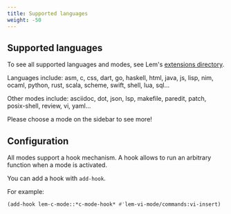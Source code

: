 ```yaml
---
title: Supported languages
weight: -50
---
```


## Supported languages

To see all supported languages and modes, see Lem's [extensions directory](https://github.com/lem-project/lem/tree/main/extensions).

Languages include: asm, c, css, dart, go, haskell, html, java, js, lisp, nim, ocaml, python, rust, scala, scheme, swift, shell, lua, sql…

Other modes include: asciidoc, dot, json, lsp, makefile, paredit, patch, posix-shell, review, vi, yaml…

Please choose a mode on the sidebar to see more!

## Configuration

All modes support a hook mechanism. A hook allows to run an arbitrary
function when a mode is activated.

You can add a hook with `add-hook`.

For example:

```lisp
(add-hook lem-c-mode::*c-mode-hook* #'lem-vi-mode/commands:vi-insert)  ;; start in vi insert mode.
```
